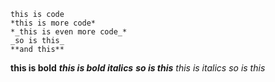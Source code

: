 ```
this is code
*this is more code*
*_this is even more code_*
_so is this_
**and this**
```

**this is bold**
**_this is bold italics_**
_**so is this**_
_this is italics_
*so is this*
